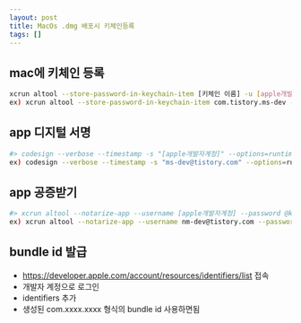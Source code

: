 ```yaml
---
layout: post
title: MacOs .dmg 배포시 키체인등록
tags: []
---
```


## mac에 키체인 등록

```bash
xcrun altool --store-password-in-keychain-item [키체인 이름] -u [apple개발자계정] -p [apple 앱 암호]
ex) xcrun altool --store-password-in-keychain-item com.tistory.ms-dev -u ms-dev@tistory.com -p aaaa-bbbb-cccc-dddd

```

## app 디지털 서명

```bash
#> codesign --verbose --timestamp -s "[apple개발자계정]" --options=runtime [app 경로와 파일명]
ex) codesign --verbose --timestamp -s "ms-dev@tistory.com" --options=runtime ~/test.pkg

```

## app 공증받기

```bash
#> xcrun altool --notarize-app --username [apple개발자계정] --password @keychain:[위에서 등록한 키체인 이름] --primary-bundle-id [apple에서 발급받은 bundle id] --file [파일 경로와 파일명]
ex) xcrun altool --notarize-app --username nm-dev@tistory.com --password @keychain:com.tistory.ms-dev --primary-bundle-id com.tistory.ms-dev --file ~/test.pkg
```

## bundle id 발급

- <https://developer.apple.com/account/resources/identifiers/list> 접속
- 개발자 계정으로 로그인
- identifiers 추가
- 생성된 com.xxxx.xxxx 형식의 bundle id 사용하면됨
